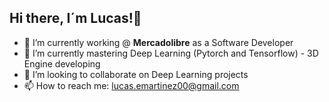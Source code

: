 ## Hi there, I´m Lucas!👋


- 🔭 I’m currently working @ **Mercadolibre** as a Software Developer
- 🌱 I’m currently mastering Deep Learning (Pytorch and Tensorflow) - 3D Engine developing
- 👯 I’m looking to collaborate on Deep Learning projects
- 📫 How to reach me: lucas.emartinez00@gmail.com


